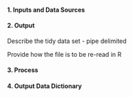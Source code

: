 #### 1. Inputs and Data Sources

#### 2. Output

Describe the tidy data set - pipe delimited

Provide how the file is to be re-read in R

#### 3. Process

#### 4. Output Data Dictionary
